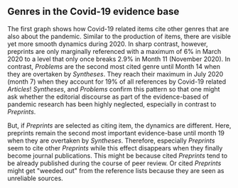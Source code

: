 ## Genres in the Covid-19 evidence base

The first graph shows how Covid-19 related items cite other genres that are also about the pandemic. Similar to the production of items, there are visible yet more smooth dynamics during 2020. In sharp contrast, however, preprints are only marginally referenced with a maximum of 6% in March 2020 to a level that only once breaks 2.9% in Month 11 (November 2020). In contrast, *Problems* are the second most cited genre until Month 14 when they are overtaken by *Syntheses*. They reach their maximum in July 2020 (month 7) when they account for 19% of all references by Covid-19 related *Articles*! *Syntheses*, and *Problems* confirm this pattern so that one might ask whether the editorial discourse as part of the evidence-based of pandemic research has been highly neglected, especially in contrast to *Preprints*. 

But, if *Preprints* are selected as citing item, the dynamics are different. Here, preprints remain the second most important evidence-base until month 19 when they are overtaken by *Syntheses*. Therefore, especially *Preprints* seem to cite other *Preprints* while this effect disappears when they finally become journal publications. This might be because cited *Preprints* tend to be already published during the course of peer review. Or cited *Preprints* might get "weeded out" from the reference lists because they are seen as unreliable sources.
